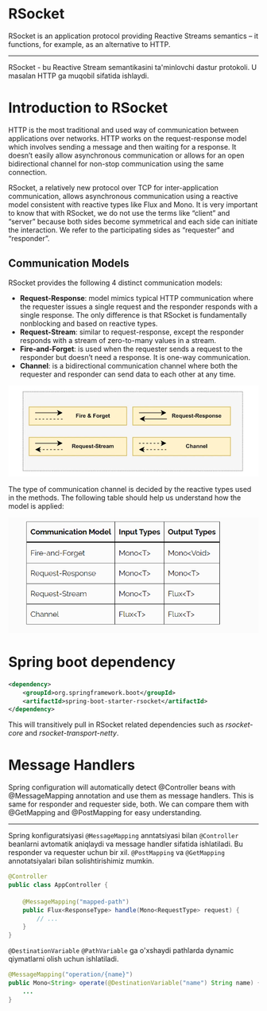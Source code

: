# RSocket

RSocket is an application protocol providing Reactive Streams semantics – it functions, for example, as an alternative
to HTTP.

---

RSocket - bu Reactive Stream semantikasini ta'minlovchi dastur protokoli. U masalan HTTP ga muqobil sifatida ishlaydi.

# Introduction to RSocket

HTTP is the most traditional and used way of communication between applications over networks. HTTP works on the
request-response model which involves sending a message and then waiting for a response. It doesn’t easily allow
asynchronous communication or allows for an open bidirectional channel for non-stop communication using the same
connection.

RSocket, a relatively new protocol over TCP for inter-application communication, allows asynchronous communication using
a reactive model consistent with reactive types like Flux and Mono. It is very important to know that with RSocket, we
do not use the terms like “client” and “server” because both sides become symmetrical and each side can initiate the
interaction. We refer to the participating sides as “requester” and “responder”.

## Communication Models

RSocket provides the following 4 distinct communication models:

- **Request-Response**: model mimics typical HTTP communication where the requester issues a single request and the
  responder responds with a single response. The only difference is that RSocket is fundamentally nonblocking and based
  on reactive types.
- **Request-Stream**: similar to request-response, except the responder responds with a stream of zero-to-many values in
  a stream.
- **Fire-and-Forget**: is used when the requester sends a request to the responder but doesn’t need a response. It is
  one-way communication.
- **Channel**: is a bidirectional communication channel where both the requester and responder can send data to each
  other at any time.

![img2](etc/imgs/img_1.png)

The type of communication channel is decided by the reactive types used in the methods. The following table should help
us understand how the model is applied:

![img](etc/imgs/img.png)

# Spring boot dependency

```xml
<dependency>
    <groupId>org.springframework.boot</groupId>
    <artifactId>spring-boot-starter-rsocket</artifactId>
</dependency>
```

This will transitively pull in RSocket related dependencies such as _rsocket-core_ and _rsocket-transport-netty_.

# Message Handlers

Spring configuration will automatically detect @Controller beans with @MessageMapping annotation and use them as message
handlers. This is same for responder and requester side, both. We can compare them with @GetMapping and @PostMapping for
easy understanding.

---

Spring konfiguratsiyasi `@MessageMapping` anntatsiyasi bilan `@Controller` beanlarni avtomatik aniqlaydi va message
handler sifatida ishlatiladi. Bu responder va requester uchun bir xil. `@PostMapping` va `@GetMapping` annotatsiyalari
bilan solishtirishimiz mumkin. 

```java
@Controller
public class AppController {

    @MessageMapping("mapped-path")
    public Flux<ResponseType> handle(Mono<RequestType> request) {
        // ...
    }
}
```

`@DestinationVariable` `@PathVariable` ga o'xshaydi pathlarda dynamic qiymatlarni olish uchun ishlatiladi.

```java
@MessageMapping("operation/{name}")
public Mono<String> operate(@DestinationVariable("name") String name) {
	...
}
```

